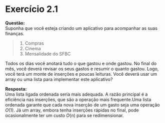 # Exercício 2.1  
  
**Questão:**  
Suponha que você esteja criando um aplicativo para acompanhar as suas finanças.  
  
> 1. Compras  
> 2. Cinema  
> 3. Mensalidade do SFBC  
  
Todos os dias você anotará tudo o que gastou e onde gastou. No final do mês, você deverá revisar os seus gastos e resumir o quanto gastou. Logo, você terá um monte de inserções e poucas leituras. Você deverá usar um array ou uma lista para implementar este aplicativo?  
  
**Resposta:**  
Uma lista ligada ordenada seria mais adequada. A razão principal é a eficiência nas inserções, que são a operação mais frequente.Uma lista ordenada garante que cada nova inserção de um gasto seja uma operação $O(1)$. Já um array, embora tenha inserções rápidas no final, pode ocasionalmente ter um custo $O(n)$ para se redimensionar.  